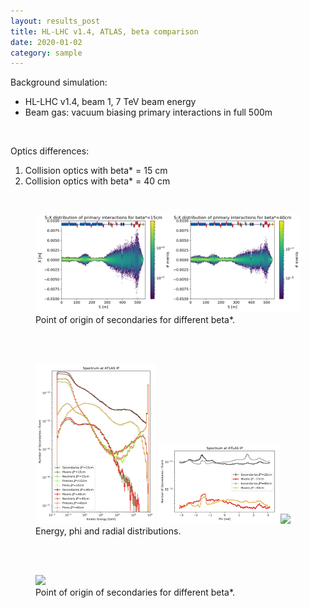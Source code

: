```yaml
---
layout: results_post
title: HL-LHC v1.4, ATLAS, beta comparison
date: 2020-01-02
category: sample
---
```

Background simulation:
   * HL-LHC v1.4, beam 1, 7 TeV beam energy
   * Beam gas: vacuum biasing primary interactions in full 500m

<br>

Optics differences:
   1. Collision optics with beta* = 15 cm
   2. Collision	optics with beta* = 40 cm

<br>

<figure>
<img src="/public/img/TAN_comparison/betas.png" style="width: 60vw;">
<figcaption>Point of origin of secondaries for different beta*.</figcaption>
</figure>


<br>
<br>


<figure>
<img src="/public/img/TAN_comparison/spectrum_muon_kene_comp_beta.png" style="width: 20vw;">
<img src="/public/img/TAN_comparison/spectrum_muon_phi_comp_beta.png" style="width: 20vw;">
<img src="/public/img/TAN_comparison/spectrum_muon_r_comp_beta.png" style="width: 20vw;">
<figcaption>Energy, phi and radial distributions.</figcaption>
</figure>

<br>
<br>


<figure>
<img src="/public/img/TAN_comparison/IPoriginKE_comparison_beta.png" style="width: 60vw;">
<figcaption>Point of origin of secondaries for different beta*.</figcaption>
</figure>

